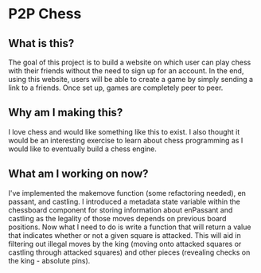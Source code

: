 # P2P Chess
## What is this?
The goal of this project is to build a website on which user can play chess with their friends without the need to sign up for an account. In the end, using this website, users will be able to create a game by simply sending a link to a friends. Once set up, games are completely peer to peer. 
## Why am I making this?
I love chess and would like something like this to exist. I also thought it would be an interesting exercise to learn about chess programming as I would like to eventually build a chess engine.
## What am I working on now?
I've implemented the makemove function (some refactoring needed), en passant, and castling. I introduced a metadata state variable within the chessboard component for storing information about enPassant and castling as the legality of those moves depends on previous board positions. Now what I need to do is write a function that will return a value that indicates whether or not a given square is attacked. This will aid in filtering out illegal moves by the king (moving onto attacked squares or castling through attacked squares) and other pieces (revealing checks on the king - absolute pins). 
